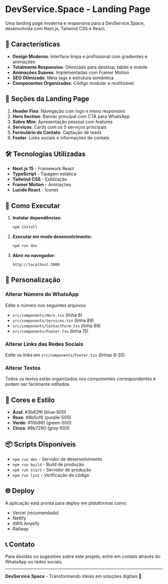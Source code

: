 # DevService.Space - Landing Page

Uma landing page moderna e responsiva para a DevService.Space, desenvolvida com Next.js, Tailwind CSS e React.

## 🚀 Características

- **Design Moderno**: Interface limpa e profissional com gradientes e animações
- **Totalmente Responsivo**: Otimizado para desktop, tablet e mobile
- **Animações Suaves**: Implementadas com Framer Motion
- **SEO Otimizado**: Meta tags e estrutura semântica
- **Componentes Organizados**: Código modular e reutilizável

## 📱 Seções da Landing Page

1. **Header Fixo**: Navegação com logo e menu responsivo
2. **Hero Section**: Banner principal com CTA para WhatsApp
3. **Sobre Mim**: Apresentação pessoal com features
4. **Serviços**: Cards com os 5 serviços principais
5. **Formulário de Contato**: Captação de leads
6. **Footer**: Links sociais e informações de contato

## 🛠️ Tecnologias Utilizadas

- **Next.js 15** - Framework React
- **TypeScript** - Tipagem estática
- **Tailwind CSS** - Estilização
- **Framer Motion** - Animações
- **Lucide React** - Ícones

## 🚀 Como Executar

1. **Instalar dependências:**
   ```bash
   npm install
   ```

2. **Executar em modo desenvolvimento:**
   ```bash
   npm run dev
   ```

3. **Abrir no navegador:**
   ```
   http://localhost:3000
   ```

## 📝 Personalização

### Alterar Número do WhatsApp
Edite o número nos seguintes arquivos:
- `src/components/Hero.tsx` (linha 6)
- `src/components/Services.tsx` (linha 89)
- `src/components/ContactForm.tsx` (linha 89)
- `src/components/Footer.tsx` (linha 15)

### Alterar Links das Redes Sociais
Edite os links em `src/components/Footer.tsx` (linhas 8-20)

### Alterar Textos
Todos os textos estão organizados nos componentes correspondentes e podem ser facilmente editados.

## 🎨 Cores e Estilo

- **Azul**: #3b82f6 (blue-500)
- **Roxo**: #8b5cf6 (purple-500)
- **Verde**: #10b981 (green-500)
- **Cinza**: #6b7280 (gray-500)

## 📦 Scripts Disponíveis

- `npm run dev` - Servidor de desenvolvimento
- `npm run build` - Build de produção
- `npm run start` - Servidor de produção
- `npm run lint` - Verificação de código

## 🌐 Deploy

A aplicação está pronta para deploy em plataformas como:
- Vercel (recomendado)
- Netlify
- AWS Amplify
- Railway

## 📞 Contato

Para dúvidas ou sugestões sobre este projeto, entre em contato através do WhatsApp ou redes sociais.

---

**DevService.Space** - Transformando ideias em soluções digitais 🚀